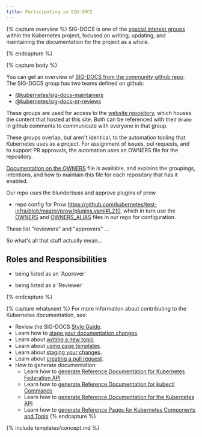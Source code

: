```yaml
---
title: Participating in SIG-DOCS
---
```


{% capture overview %}
SIG-DOCS is one of the [special interest groups](https://github.com/kubernetes/community/blob/master/sig-list.md) within the Kubernetes project, focused on writing, updating, and maintaining the documentation for the project as a whole.

{% endcapture %}

{% capture body %}

You can get an overview of [SIG-DOCS from the community github repo](https://github.com/kubernetes/community/tree/master/sig-docs). The SIG-DOCS group has two teams defined on github:
 - [@kubernetes/sig-docs-maintainers](https://github.com/orgs/kubernetes/teams/sig-docs-maintainers)
 - [@kubernetes/sig-docs-pr-reviews](https://github.com/orgs/kubernetes/teams/sig-docs-pr-reviews)

These groups are used for access to the [website repository](https://github.com/kubernetes/website), which houses the content that hosted at this site. Both can be referenced with their `@name` in github comments to communicate with everyone in that group.

These groups overlap, but aren't identical, to the automation tooling that Kubernetes uses as a project. For assignment of issues, pul requests, and to support PR approvals, the automation uses an OWNERS file for the repository. 

[Documentation on the OWNERS](https://github.com/kubernetes/community/blob/master/contributors/devel/owners.md) file is available, and explains the groupings, intentions, and how to maintain this file for each repository that has it enabled.

Our repo uses the blunderbuss and approve plugins of prow
 - repo config for Prow https://github.com/kubernetes/test-infra/blob/master/prow/plugins.yaml#L210, which in turn use the [OWNERS](https://github.com/kubernetes/website/blob/master/OWNERS) and [OWNERS_ALIAS](https://github.com/kubernetes/website/blob/master/OWNERS_ALIAS) files in our repo for configuration.

 These list "reviewers" and "approvers" ...

 So what's all that stuff actually mean...


## Roles and Responsibilities

- being listed as an 'Approver'

- being listed as a 'Reviewer'

{% endcapture %}

{% capture whatsnext %}
For more information about contributing to the Kubernetes documentation, see:

* Review the SIG-DOCS [Style Guide](/docs/home/contribute/style-guide/).
* Learn how to [stage your documentation changes](/docs/home/contribute/stage-documentation-changes/).
* Learn about [writing a new topic](/docs/home/contribute/write-new-topic/).
* Learn about [using page templates](/docs/home/contribute/page-templates/).
* Learn about [staging your changes](/docs/home/contribute/stage-documentation-changes/).
* Learn about [creating a pull request](/docs/home/contribute/create-pull-request/).
* How to generate documentation:
  * Learn how to [generate Reference Documentation for Kubernetes Federation API](/docs/home/contribute/generated-reference/federation-api/)
  * Learn how to [generate Reference Documentation for kubectl Commands](/docs/home/contribute/generated-reference/kubectl/)
  * Learn how to [generate Reference Documentation for the Kubernetes API](/docs/home/contribute/generated-reference/kubernetes-api/)
  * Learn how to [generate Reference Pages for Kubernetes Components and Tools](/docs/home/contribute/generated-reference/kubernetes-components/)
{% endcapture %}

{% include templates/concept.md %}
